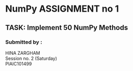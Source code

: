 # NumPy ASSIGNMENT no 1
## TASK: Implement 50 NumPy Methods


### Submitted by : 
HINA ZARGHAM
<br/>
Session no. 2 (Saturday)
</br>
PIAIC101499

